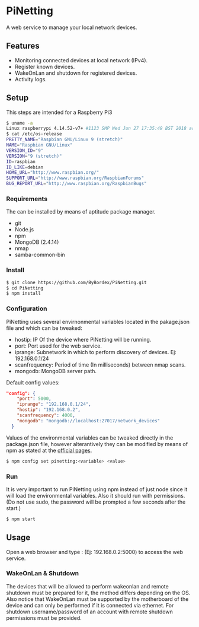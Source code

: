# PiNetting
A web service to manage your local network devices.

## Features
   - Monitoring connected devices at local network (IPv4).
   - Register known devices.
   - WakeOnLan and shutdown for registered devices.
   - Activity logs.

## Setup

This steps are intended for a Raspberry Pi3
```sh
$ uname -a
Linux raspberrypi 4.14.52-v7+ #1123 SMP Wed Jun 27 17:35:49 BST 2018 armv7l GNU/Linux
$ cat /etc/os-release
PRETTY_NAME="Raspbian GNU/Linux 9 (stretch)"
NAME="Raspbian GNU/Linux"
VERSION_ID="9"
VERSION="9 (stretch)"
ID=raspbian
ID_LIKE=debian
HOME_URL="http://www.raspbian.org/"
SUPPORT_URL="http://www.raspbian.org/RaspbianForums"
BUG_REPORT_URL="http://www.raspbian.org/RaspbianBugs"
```
### Requirements
The can be installed by means of aptitude package manager.
  - git
  - Node.js
  - npm
  - MongoDB (2.4.14)
  - nmap
  - samba-common-bin
### Install
```sh
$ git clone https://github.com/ByBordex/PiNetting.git
$ cd PiNetting
$ npm install
```
### Configuration
PiNetting uses several envirnonmental variables located in the pakage.json file and which can be tweaked:
  - hostip: IP Of the device where PiNetting will be running.
  - port: Port used for the web service.
  - iprange: Subnetwork in which to perform discovery of devices. Ej: 192.168.0.1/24
  - scanfrequency: Period of time (In milliseconds) between nmap scans.
  - mongodb: MongoDB server path.

 Default config values:
```json
"config": {
    "port": 5000,
    "iprange": "192.168.0.1/24",
    "hostip": "192.168.0.2",
    "scanfrequency": 4000,
    "mongodb": "mongodb://localhost:27017/network_devices"
  }
```
Values of the environmental variables can be tweaked directly in the package.json file, however alterantively they can be modified by means of npm as stated at the [official pages](https://docs.npmjs.com/misc/config#per-package-config-settings).
```sh
$ npm config set pinetting:<variable> <value>
```    
### Run
It is very important to run PiNetting using npm instead of just node since it will load the environmental variables.
Also it should run with permissions. (Do not use sudo, the password will be prompted a few seconds after the start.)
```sh
$ npm start
```

## Usage
Open a web browser and type <hostip>:<port> (Ej: 192.168.0.2:5000) to access the web service.

### WakeOnLan & Shutdown
The devices that will be allowed to perform wakeonlan and remote shutdown must be prepared for it, the method differs depending on the OS.
Also notice that WakeOnLan must be supported by the motherboard of the device and can only be performed if it is connected via ethernet.
For shutdown username/password of an account with remote shutdown permissions must be provided.
